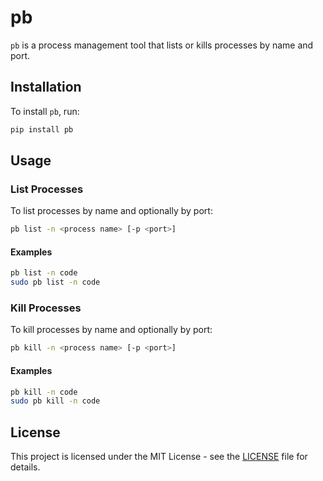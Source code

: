 # pb

`pb` is a process management tool that lists or kills processes by name and port.

## Installation

To install `pb`, run:

```sh
pip install pb
```

## Usage

### List Processes

To list processes by name and optionally by port:

```sh
pb list -n <process name> [-p <port>]
```

#### Examples

```sh
pb list -n code
sudo pb list -n code
```

### Kill Processes

To kill processes by name and optionally by port:

```sh
pb kill -n <process name> [-p <port>]
```

#### Examples

```sh
pb kill -n code
sudo pb kill -n code
```

## License

This project is licensed under the MIT License - see the [LICENSE](LICENSE.md) file for details.
